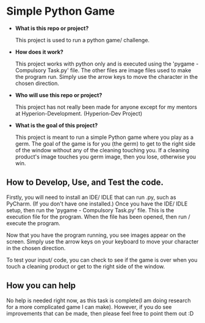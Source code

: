 # Simple Python Game


* **What is this repo or project?**

    This project is used to run a python game/ challenge.
* **How does it work?**

    This project works with python only and is executed using the 'pygame - Compulsory Task.py' file. The other files are image files used to make the program run. Simply use the arrow keys to move the character in the chosen direction.
* **Who will use this repo or project?**

    This project has not really been made for anyone except for my mentors at Hyperion-Development. (Hyperion-Dev Project)
* **What is the goal of this project?**
    
    This project is meant to run a simple Python game where you play as a germ. The goal of the game is for you (the germ) to get to the right side of the window without any of the cleaning touching you. If a cleaning product's image touches you germ image, then you lose, otherwise you win.


## How to Develop, Use, and Test the code.

Firstly, you will need to install an IDE/ IDLE that can run .py, such as PyCharm. (If you don't have one installed.)
Once you have the IDE/ IDLE setup, then run the 'pygame - Compulsory Task.py' file. This is the execution file for the program. When the file has been opened, then run / execute the program.

Now that you have the program running, you see images appear on the screen. Simply use the arrow keys on your keyboard to move your character in the chosen direction.

To test your input/ code, you can check to see if the game is over when you touch a cleaning product or get to the right side of the window.


## How you can help

No help is needed right now, as this task is complete(I am doing research for a more complicated game I can make). However, if you do see improvements that can be made, then please feel free to point them out :D
